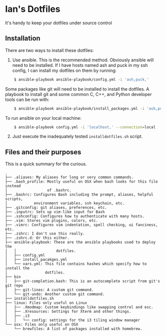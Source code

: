 Ian's Dotfiles
==============

It's handy to keep your dotfiles under source control

Installation
------------
There are two ways to install these dotfiles:
1. Use ansible. This is the recommended method. Obviously ansible will need to
be installed.
If I have hosts named ash and puck in my ssh config, I can install my dotfiles
on them by running:
```sh
	$ ansible-playbook ansible-playbook/config.yml -i 'ash,puck,'
```

Some packages like git will need to be installed to install the dotfiles. A
playbook to install git and some common C, C++, and Python developer tools can
be run with:

```sh
	$ ansible-playbook ansible-playbook/install_packages.yml -i 'ash,puck,'
```

To run ansible on your local machine:

```sh
	$ ansible-playbook config.yml -i 'localhost,' --connection=local
```

2. Just execute the inadequately tested `installdotfiles.sh` script.

Files and their purposes
------------------------
This is a quick summary for the curious.
```
.
├── .aliases: My aliases for long or very common commands.
├── .bash_profile: Mostly useful on OSX when bash looks for this file instead
│                  of .bashrc.
├── .bashrc: Configures Bash including the prompt, aliases, helpful scripts,
│            environment variables, ssh keychain, etc.
├── .gitconfig: git aliases, preferences, etc.
├── .inputrc: Sets up vim-like input for Bash
├── .sshconfig: Configures how to authenticate with many hosts.
├── .vim: Stores vim plugins, colors, etc.
├── .vimrc: Configures vim indentation, spell checking, ui fanciness, etc.
├── .zshrc: I don't use this really.
├── .zshrc.d: Or this either.
├── ansible-playbook: These are the ansible playbooks used to deploy the
│   │                  dotfiles.
│   ├── config.yml
│   ├── install_pacakges.yml
│   └── vars.yml: This file contains hashes which specify how to install the
│                 dotfiles.
├── bin
│   ├── git-completion.bash: This is an autocomplete script from git's git repo
│   ├── git-lines: A custom git command.
│   └── git-undo: Another custom git command.
├── installdotfiles.sh
├── linux: Files only useful on Linux
│   ├── .Xmodmap: Custom keybindings like swapping control and esc.
│   ├── .Xresources: Settings for Xterm and other things.
│   ├── .i3
│   │   └── config: settings for the i3 tiling window manager
└── osx: Files only useful on OSX
    └── brewfiles: A list of packages installed with homebrew.
```
